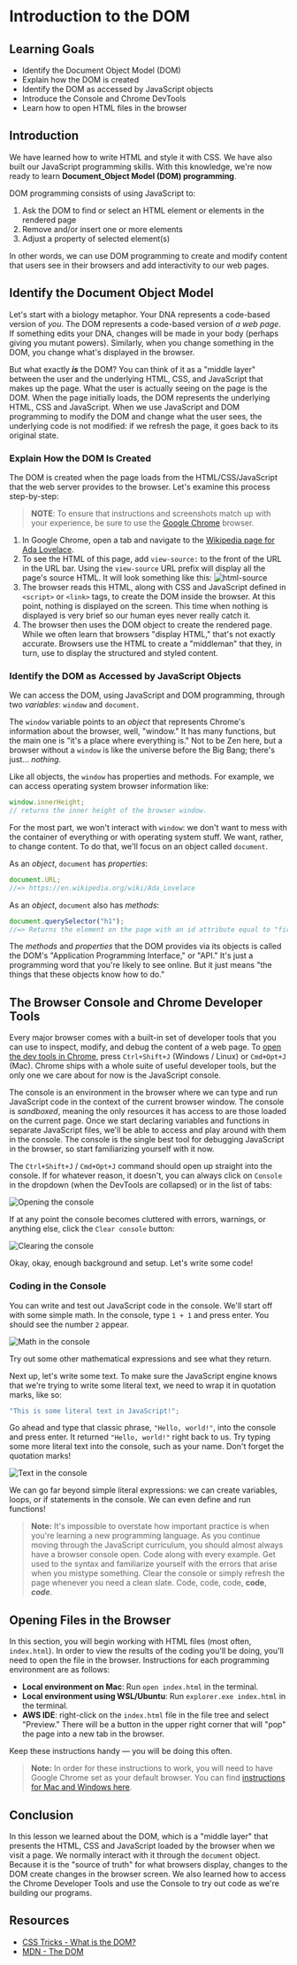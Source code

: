 # Introduction to the DOM

## Learning Goals

- Identify the Document Object Model (DOM)
- Explain how the DOM is created
- Identify the DOM as accessed by JavaScript objects
- Introduce the Console and Chrome DevTools
- Learn how to open HTML files in the browser

## Introduction

We have learned how to write HTML and style it with CSS. We have also built our
JavaScript programming skills. With this knowledge, we're now ready to learn
**Document_Object Model (DOM) programming**.

DOM programming consists of using JavaScript to:

1. Ask the DOM to find or select an HTML element or elements in the rendered
   page
2. Remove and/or insert one or more elements
3. Adjust a property of selected element(s)

In other words, we can use DOM programming to create and modify content that
users see in their browsers and add interactivity to our web pages.

## Identify the Document Object Model

Let's start with a biology metaphor. Your DNA represents a code-based version of
_you_. The DOM represents a code-based version of _a web page_. If something
edits your DNA, changes will be made in your body (perhaps giving you mutant
powers). Similarly, when you change something in the DOM, you change what's
displayed in the browser.

But what exactly **_is_** the DOM? You can think of it as a "middle layer"
between the user and the underlying HTML, CSS, and JavaScript that makes up the
page. What the user is actually seeing on the page is the DOM. When the page
initially loads, the DOM represents the underlying HTML, CSS and JavaScript.
When we use JavaScript and DOM programming to modify the DOM and change what the
user sees, the underlying code is not modified: if we refresh the page, it goes
back to its original state.

### Explain How the DOM Is Created

The DOM is created when the page loads from the HTML/CSS/JavaScript that the web
server provides to the browser. Let's examine this process step-by-step:

> **NOTE**: To ensure that instructions and screenshots match up with your
> experience, be sure to use the [Google Chrome][chrome] browser.

1. In Google Chrome, open a tab and navigate to the [Wikipedia page for Ada Lovelace][wikipedia].
2. To see the HTML of this page, add `view-source:` to the front of the URL in
   the URL bar. Using the `view-source` URL prefix will display all the page's
   source HTML. It will look something like this:
   ![html-source](https://curriculum-content.s3.amazonaws.com/phase-0/intro-to-the-dom/html-source.png)
3. The browser reads this HTML, along with CSS and JavaScript defined in
   `<script>` or `<link>` tags, to create the DOM inside the browser. At this
   point, nothing is displayed on the screen. This time when nothing is
   displayed is very brief so our human eyes never really catch it.
4. The browser then uses the DOM object to create the rendered page. While we
   often learn that browsers "display HTML," that's not exactly accurate.
   Browsers use the HTML to create a "middleman" that they, in turn, use to
   display the structured and styled content.

### Identify the DOM as Accessed by JavaScript Objects

We can access the DOM, using JavaScript and DOM programming, through two
_variables_: `window` and `document`.

The `window` variable points to an _object_ that represents Chrome's information
about the browser, well, "window." It has many functions, but the main one is
"it's a place where everything is." Not to be Zen here, but a browser without a
`window` is like the universe before the Big Bang; there's just... _nothing_.

Like all objects, the `window` has properties and methods. For example, we can
access operating system browser information like:

```javascript
window.innerHeight;
// returns the inner height of the browser window.
```

For the most part, we won't interact with `window`: we don't want to mess with
the container of everything or with operating system stuff. We want, rather, to
change content. To do that, we'll focus on an object called `document`.

As an _object_, `document` has _properties_:

```javascript
document.URL;
//=> https://en.wikipedia.org/wiki/Ada_Lovelace
```

As an _object_, `document` also has _methods_:

```javascript
document.querySelector("h1");
//=> Returns the element on the page with an id attribute equal to "firstHeading"
```

The _methods_ and _properties_ that the DOM provides via its objects is called
the DOM's "Application Programming Interface," or "API." It's just a programming
word that you're likely to see online. But it just means "the things that these
objects know how to do."

## The Browser Console and Chrome Developer Tools

Every major browser comes with a built-in set of developer tools that you can
use to inspect, modify, and debug the content of a web page. To [open the dev
tools in Chrome][open-tools], press `Ctrl+Shift+J` (Windows / Linux) or
`Cmd+Opt+J` (Mac). Chrome ships with a whole suite of useful developer tools,
but the only one we care about for now is the JavaScript console.

The console is an environment in the browser where we can type and run
JavaScript code in the context of the current browser window. The console is
_sandboxed_, meaning the only resources it has access to are those loaded on the
current page. Once we start declaring variables and functions in separate
JavaScript files, we'll be able to access and play around with them in the
console. The console is the single best tool for debugging JavaScript in the
browser, so start familiarizing yourself with it now.

The `Ctrl+Shift+J` / `Cmd+Opt+J` command should open up straight into the
console. If for whatever reason, it doesn't, you can always click on `Console`
in the dropdown (when the DevTools are collapsed) or in the list of tabs:

![Opening the console](https://curriculum-content.s3.amazonaws.com/web-development/js/basics/intro-to-javascript/opening_the_console.gif)

If at any point the console becomes cluttered with errors, warnings, or anything
else, click the `Clear console` button:

![Clearing the console](https://curriculum-content.s3.amazonaws.com/web-development/js/basics/intro-to-javascript/clearing_the_console.gif)

Okay, okay, enough background and setup. Let's write some code!

### Coding in the Console

You can write and test out JavaScript code in the console. We'll start off with
some simple math. In the console, type `1 + 1` and press enter. You should see
the number `2` appear.

![Math in the console](https://curriculum-content.s3.amazonaws.com/web-development/js/basics/intro-to-javascript/math_in_console.gif)

Try out some other mathematical expressions and see what they return.

Next up, let's write some text. To make sure the JavaScript engine knows that
we're trying to write some literal text, we need to wrap it in quotation marks,
like so:

```js
"This is some literal text in JavaScript!";
```

Go ahead and type that classic phrase, `"Hello, world!"`, into the console and
press enter. It returned `"Hello, world!"` right back to us. Try typing some
more literal text into the console, such as your name. Don't forget the
quotation marks!

![Text in the console](https://curriculum-content.s3.amazonaws.com/web-development/js/basics/intro-to-javascript/text_in_console_300.gif)

We can go far beyond simple literal expressions: we can create variables, loops,
or if statements in the console. We can even define and run functions!

> **Note:** It's impossible to overstate how important practice is when you're
> learning a new programming language. As you continue moving through the
> JavaScript curriculum, you should almost always have a browser console open.
> Code along with every example. Get used to the syntax and familiarize yourself
> with the errors that arise when you mistype something. Clear the console or
> simply refresh the page whenever you need a clean slate. Code, code, code,
> **code**, **_code_**.

## Opening Files in the Browser

In this section, you will begin working with HTML files (most often,
`index.html`). In order to view the results of the coding you'll be doing,
you'll need to open the file in the browser. Instructions for each programming
environment are as follows:

- **Local environment on Mac**: Run `open index.html` in the terminal.
- **Local environment using WSL/Ubuntu**: Run `explorer.exe index.html` in the
  terminal.
- **AWS IDE**: right-click on the `index.html` file in the file tree and select
  "Preview." There will be a button in the upper right corner that will "pop"
  the page into a new tab in the browser.

Keep these instructions handy — you will be doing this often.

> **Note:** In order for these instructions to work, you will need to have
> Google Chrome set as your default browser. You can find
> [instructions for Mac and Windows here][default-browser].

## Conclusion

In this lesson we learned about the DOM, which is a "middle layer" that presents
the HTML, CSS and JavaScript loaded by the browser when we visit a page. We
normally interact with it through the `document` object. Because it is the
"source of truth" for what browsers display, changes to the DOM create changes
in the browser screen. We also learned how to access the Chrome Developer Tools
and use the Console to try out code as we're building our programs.

## Resources

- [CSS Tricks - What is the DOM?](https://css-tricks.com/dom/)
- [MDN - The DOM](https://developer.mozilla.org/en-US/docs/Web/API/Document_Object_Model/Introduction)

[chrome]: https://www.google.com/chrome/browser/desktop/index.html
[wikipedia]: https://en.wikipedia.org/wiki/Ada_Lovelace
[open-tools]: https://developers.google.com/web/tools/chrome-devtools/console/#open_as_panel
[default-browser]: https://support.google.com/chrome/answer/95417?hl=en&co=GENIE.Platform=Desktop
